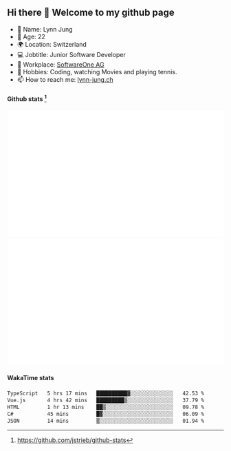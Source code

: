 ## Hi there 👋 Welcome to my github page

- 🧑 Name: Lynn Jung
- 🔞 Age: 22
- 🌍 Location: Switzerland
- 💻 Jobtitle: Junior Software Developer
- 🏢 Workplace: [SoftwareOne AG](https://www.softwareone.com/)
- 🎾 Hobbies: Coding, watching Movies and playing tennis.
- 📫 How to reach me: [lynn-jung.ch](https://lynn-jung.ch/)


#### Github stats [^1]
![](https://github.com/lynn-jung/github-stats/blob/master/generated/overview.svg)  ![](https://github.com/lynn-jung/github-stats/blob/master/generated/languages.svg)


#### WakaTime stats
<!--START_SECTION:waka-->
```text
TypeScript   5 hrs 17 mins   ██████████▓░░░░░░░░░░░░░░   42.53 % 
Vue.js       4 hrs 42 mins   █████████▒░░░░░░░░░░░░░░░   37.79 % 
HTML         1 hr 13 mins    ██▒░░░░░░░░░░░░░░░░░░░░░░   09.78 % 
C#           45 mins         █▓░░░░░░░░░░░░░░░░░░░░░░░   06.09 % 
JSON         14 mins         ▒░░░░░░░░░░░░░░░░░░░░░░░░   01.94 % 
```
<!--END_SECTION:waka-->

[^1]: https://github.com/jstrieb/github-stats
